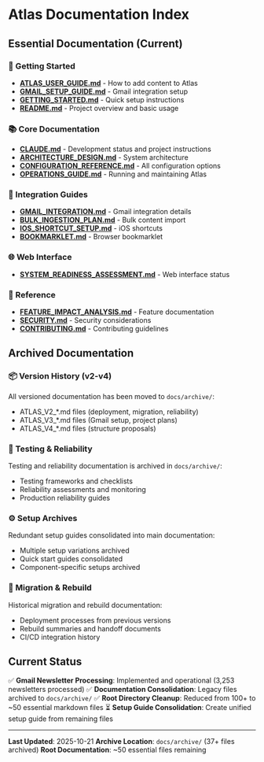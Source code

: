 # Atlas Documentation Index

## Essential Documentation (Current)

### 🚀 Getting Started
- **[ATLAS_USER_GUIDE.md](ATLAS_USER_GUIDE.md)** - How to add content to Atlas
- **[GMAIL_SETUP_GUIDE.md](GMAIL_SETUP_GUIDE.md)** - Gmail integration setup
- **[GETTING_STARTED.md](GETTING_STARTED.md)** - Quick setup instructions
- **[README.md](README.md)** - Project overview and basic usage

### 📚 Core Documentation
- **[CLAUDE.md](CLAUDE.md)** - Development status and project instructions
- **[ARCHITECTURE_DESIGN.md](ARCHITECTURE_DESIGN.md)** - System architecture
- **[CONFIGURATION_REFERENCE.md](CONFIGURATION_REFERENCE.md)** - All configuration options
- **[OPERATIONS_GUIDE.md](OPERATIONS_GUIDE.md)** - Running and maintaining Atlas

### 🔧 Integration Guides
- **[GMAIL_INTEGRATION.md](GMAIL_INTEGRATION.md)** - Gmail integration details
- **[BULK_INGESTION_PLAN.md](BULK_INGESTION_PLAN.md)** - Bulk content import
- **[IOS_SHORTCUT_SETUP.md](IOS_SHORTCUT_SETUP.md)** - iOS shortcuts
- **[BOOKMARKLET.md](BOOKMARKLET.md)** - Browser bookmarklet

### 🌐 Web Interface
- **[SYSTEM_READINESS_ASSESSMENT.md](SYSTEM_READINESS_ASSESSMENT.md)** - Web interface status

### 📖 Reference
- **[FEATURE_IMPACT_ANALYSIS.md](FEATURE_IMPACT_ANALYSIS.md)** - Feature documentation
- **[SECURITY.md](SECURITY.md)** - Security considerations
- **[CONTRIBUTING.md](CONTRIBUTING.md)** - Contributing guidelines

## Archived Documentation

### 📦 Version History (v2-v4)
All versioned documentation has been moved to `docs/archive/`:
- ATLAS_V2_*.md files (deployment, migration, reliability)
- ATLAS_V3_*.md files (Gmail setup, project plans)
- ATLAS_V4_*.md files (structure proposals)

### 🧪 Testing & Reliability
Testing and reliability documentation is archived in `docs/archive/`:
- Testing frameworks and checklists
- Reliability assessments and monitoring
- Production reliability guides

### ⚙️ Setup Archives
Redundant setup guides consolidated into main documentation:
- Multiple setup variations archived
- Quick start guides consolidated
- Component-specific setups archived

### 🔄 Migration & Rebuild
Historical migration and rebuild documentation:
- Deployment processes from previous versions
- Rebuild summaries and handoff documents
- CI/CD integration history

## Current Status

✅ **Gmail Newsletter Processing**: Implemented and operational (3,253 newsletters processed)
✅ **Documentation Consolidation**: Legacy files archived to `docs/archive/`
✅ **Root Directory Cleanup**: Reduced from 100+ to ~50 essential markdown files
⏳ **Setup Guide Consolidation**: Create unified setup guide from remaining files

---

**Last Updated**: 2025-10-21
**Archive Location**: `docs/archive/` (37+ files archived)
**Root Documentation**: ~50 essential files remaining